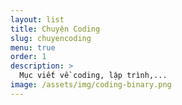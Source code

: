 ```yaml
---
layout: list
title: Chuyện Coding
slug: chuyencoding
menu: true
order: 1
description: >
  Mục viết về coding, lập trình,...
image: /assets/img/coding-binary.png
---
```

